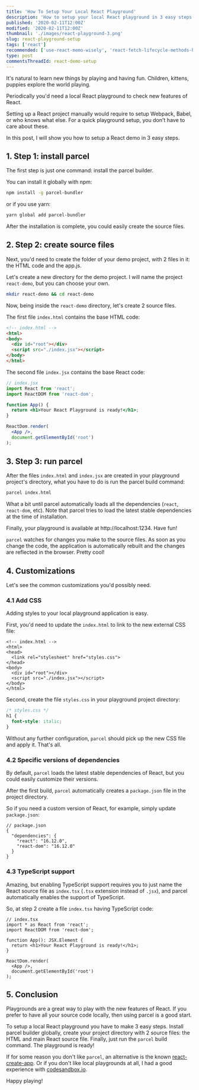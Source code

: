 ```yaml
---
title: 'How To Setup Your Local React Playground'
description: 'How to setup your local React playground in 3 easy steps: install parcel, create 2 source files, run parcel. Then... play with React!'
published: '2020-02-11T12:00Z'
modified: '2020-02-11T12:00Z'
thumbnail: './images/react-playground-3.png'
slug: react-playground-setup
tags: ['react']
recommended: ['use-react-memo-wisely', 'react-fetch-lifecycle-methods-hooks-suspense']
type: post
commentsThreadId: react-demo-setup
---
```


It's natural to learn new things by playing and having fun. Children, kittens, puppies explore the world playing.  

Periodically you'd need a local React playground to check new features of React. 

Setting up a React project manually would require to setup Webpack, Babel, or who knows what else. For a quick playground setup, you don't have to care about these.  

In this post, I will show you how to setup a React demo in 3 easy steps.  

## 1. Step 1: install parcel

The first step is just one command: install the parcel builder.

You can install it globally with npm:

```bash
npm install -g parcel-bundler
```

or if you use yarn:

```bash
yarn global add parcel-bundler
```

After the installation is complete, you could easily create the source files.  

## 2. Step 2: create source files

Next, you'd need to create the folder of your demo project, with 2 files in it: the HTML code and the app.js.  

Let's create a new directory for the demo project. I will name the project `react-demo`, but you can choose your own.

```bash
mkdir react-demo && cd react-demo
```

Now, being inside the `react-demo` directory, let's create 2 source files.  

The first file `index.html` contains the base HTML code:

```html
<!-- index.html -->
<html>
<body>
  <div id="root"></div>
  <script src="./index.jsx"></script>
</body>
</html>
```

The second file `index.jsx` contains the base React code:

```jsx
// index.jsx
import React from 'react';
import ReactDOM from 'react-dom';

function App() {
  return <h1>Your React Playground is ready!</h1>;
}

ReactDom.render(
  <App />,
  document.getElementById('root')
);
```

## 3. Step 3: run parcel

After the files `index.html` and `index.jsx` are created in your playground project's directory, what you have to do is run the parcel build command:

```bash
parcel index.html
```

What a bit until parcel automatically loads all the dependencies (`react`, `react-dom`, etc). Note that parcel tries to load the latest stable dependencies at the time of installation.  

Finally, your playground is available at http://localhost:1234. Have fun!

`parcel` watches for changes you make to the source files. As soon as you change the code, the application is automatically rebuilt and the changes are reflected in the browser. Pretty cool!

## 4. Customizations

Let's see the common customizations you'd possibly need.

### 4.1 Add CSS

Adding styles to your local playground application is easy.  

First, you'd need to update the `index.html` to link to the new external CSS file:

```html{3-5}
<!-- index.html -->
<html>
<head>
  <link rel="stylesheet" href="styles.css">
</head>
<body>
  <div id="root"></div>
  <script src="./index.jsx"></script>
</body>
</html>
```

Second, create the file `styles.css` in your playground project directory:

```css
/* styles.css */
h1 {
  font-style: italic;
}
```

Without any further configuration, `parcel` should pick up the new CSS file and apply it. That's all.

### 4.2 Specific versions of dependencies

By default, `parcel` loads the latest stable dependencies of React, but you could easily customize their versions.  

After the first build, `parcel` automatically creates a `package.json` file in the project directory. 

So if you need a custom version of React, for example, simply update `package.json`:

```json{4-5}
// package.json
{
  "dependencies": {
    "react": "16.12.0",
    "react-dom": "16.12.0"
  }
}
```

### 4.3 TypeScript support

Amazing, but enabling TypeScript support requires you to just name the React source file as `index.tsx` (`.tsx` extension instead of `.jsx`), and parcel automatically enables the support of TypeScript.  

So, at step 2 create a file `index.tsx` having TypeScript code:

```tsx
// index.tsx
import * as React from 'react';
import ReactDOM from 'react-dom';

function App(): JSX.Element {
  return <h1>Your React Playground is ready!</h1>;
}

ReactDom.render(
  <App />,
  document.getElementById('root')
);
```

## 5. Conclusion

Playgrounds are a great way to play with the new features of React. If you prefer to have all your source code locally, then using parcel is a good start.  

To setup a local React playground you have to make 3 easy steps. Install parcel builder globally, create your project directory with 2 source files: the HTML and main React source file. Finally, just run the `parcel` build command. The playground is ready! 

If for some reason you don't like `parcel`, an alternative is the known [react-create-app](https://github.com/facebook/create-react-app). Or if you don't like local playgrounds at all, I had a good experience with [codesandbox.io](https://codesandbox.io/).  

Happy playing!